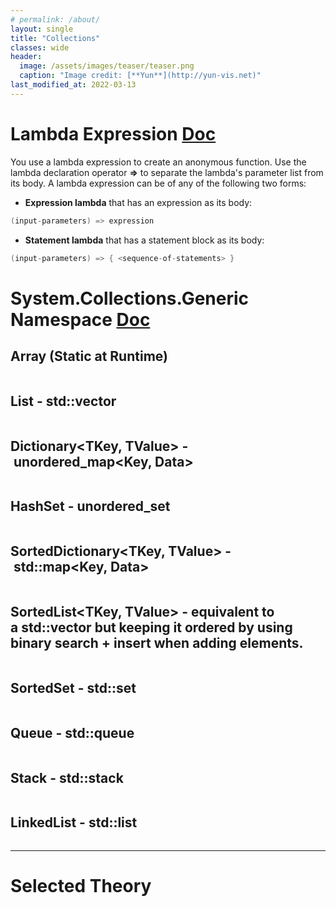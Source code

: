 ```yaml
---
# permalink: /about/
layout: single
title: "Collections"
classes: wide
header:
  image: /assets/images/teaser/teaser.png
  caption: "Image credit: [**Yun**](http://yun-vis.net)"  
last_modified_at: 2022-03-13
---
```


# Lambda Expression [Doc](https://docs.microsoft.com/en-us/dotnet/csharp/language-reference/operators/lambda-expressions)

You use a lambda expression to create an anonymous function. Use the lambda declaration operator **=>** to separate the lambda's parameter list from its body. A lambda expression can be of any of the following two forms:

* **Expression lambda** that has an expression as its body:

```csharp
(input-parameters) => expression
```

* **Statement lambda** that has a statement block as its body:

```csharp
(input-parameters) => { <sequence-of-statements> }
```

# System.Collections.Generic Namespace [Doc](https://docs.microsoft.com/en-us/dotnet/api/system.collections.generic?view=net-6.0)

## Array (Static at Runtime)

```csharp
```

## List<T> - std::vector<T>

```csharp
```

## Dictionary<TKey, TValue> - unordered_map<Key, Data>

```csharp
```

## HashSet<T> - unordered_set<Key>

```csharp
```

## SortedDictionary<TKey, TValue> - std::map<Key, Data>

```csharp
```

## SortedList<TKey, TValue> - equivalent to a std::vector<T> but keeping it ordered by using binary search + insert when adding elements.

```csharp
```

## SortedSet<T> - std::set<Key>

```csharp
```

## Queue<T> - std::queue<T>

```csharp
```

## Stack<T> - std::stack<T>

```csharp
```

## LinkedList<T> - std::list<T>

```csharp
```


---
# Selected Theory
